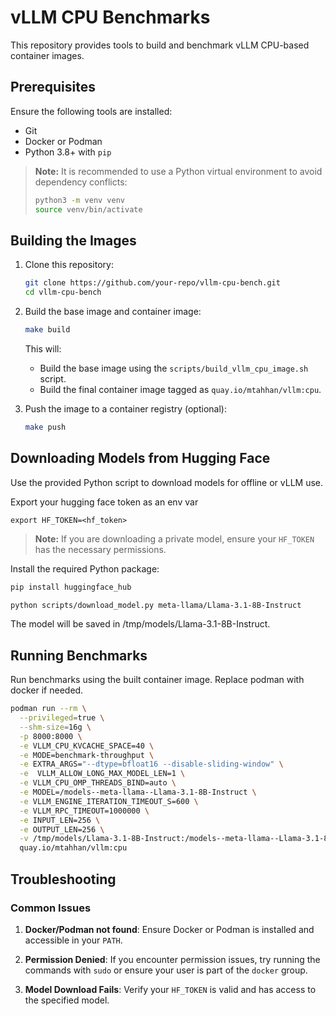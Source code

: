 # vLLM CPU Benchmarks

This repository provides tools to build and benchmark vLLM CPU-based container images.

## Prerequisites

Ensure the following tools are installed:
- Git
- Docker or Podman
- Python 3.8+ with `pip`

> **Note:** It is recommended to use a Python virtual environment to avoid dependency conflicts:
> ```bash
> python3 -m venv venv
> source venv/bin/activate
> ```

## Building the Images

1. Clone this repository:
   ```bash
   git clone https://github.com/your-repo/vllm-cpu-bench.git
   cd vllm-cpu-bench
   ```

2. Build the base image and container image:
   ```bash
   make build
   ```

   This will:
   - Build the base image using the `scripts/build_vllm_cpu_image.sh` script.
   - Build the final container image tagged as `quay.io/mtahhan/vllm:cpu`.

3. Push the image to a container registry (optional):
   ```bash
   make push
   ```

## Downloading Models from Hugging Face

Use the provided Python script to download models for offline or vLLM use.

Export your hugging face token as an env var

```
export HF_TOKEN=<hf_token>
```

> **Note:** If you are downloading a private model, ensure your `HF_TOKEN` has the necessary permissions.

Install the required Python package:

```bash
pip install huggingface_hub
```

```bash
python scripts/download_model.py meta-llama/Llama-3.1-8B-Instruct
```

The model will be saved in /tmp/models/Llama-3.1-8B-Instruct.

## Running Benchmarks

Run benchmarks using the built container image. Replace podman with docker if needed.

```bash
podman run --rm \
  --privileged=true \
  --shm-size=16g \
  -p 8000:8000 \
  -e VLLM_CPU_KVCACHE_SPACE=40 \
  -e MODE=benchmark-throughput \
  -e EXTRA_ARGS="--dtype=bfloat16 --disable-sliding-window" \
  -e  VLLM_ALLOW_LONG_MAX_MODEL_LEN=1 \
  -e VLLM_CPU_OMP_THREADS_BIND=auto \
  -e MODEL=/models--meta-llama--Llama-3.1-8B-Instruct \
  -e VLLM_ENGINE_ITERATION_TIMEOUT_S=600 \
  -e VLLM_RPC_TIMEOUT=1000000 \
  -e INPUT_LEN=256 \
  -e OUTPUT_LEN=256 \
  -v /tmp/models/Llama-3.1-8B-Instruct:/models--meta-llama--Llama-3.1-8B-Instruct \
  quay.io/mtahhan/vllm:cpu
```

## Troubleshooting

### Common Issues

1. **Docker/Podman not found**:
   Ensure Docker or Podman is installed and accessible in your `PATH`.

2. **Permission Denied**:
   If you encounter permission issues, try running the commands with `sudo` or ensure your user is part of the `docker` group.

3. **Model Download Fails**:
   Verify your `HF_TOKEN` is valid and has access to the specified model.

